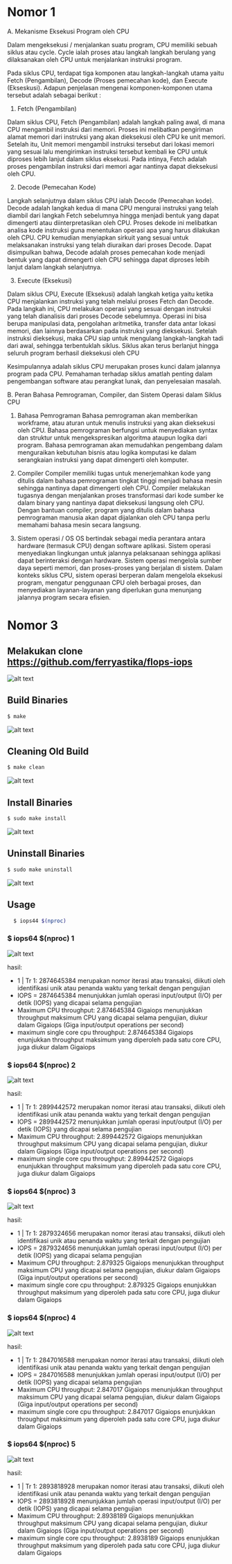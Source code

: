 # Nomor 1
A. Mekanisme Eksekusi Program oleh CPU

Dalam mengeksekusi / menjalankan suatu program, CPU memiliki sebuah siklus atau cycle. Cycle ialah proses atau langkah langkah berulang yang dilaksanakan oleh CPU untuk menjalankan instruksi program.

Pada siklus CPU, terdapat tiga komponen atau langkah-langkah utama yaitu Fetch (Pengambilan), Decode (Proses pemecahan kode), dan Execute (Ekseskusi). Adapun penjelasan mengenai komponen-komponen utama tersebut adalah sebagai berikut : 

1. Fetch (Pengambilan)

Dalam siklus CPU, Fetch (Pengambilan) adalah langkah paling awal, di mana CPU mengambil instruksi dari memori. Proses ini melibatkan pengiriman alamat memori dari instruksi yang akan dieksekusi oleh CPU ke unit memori. Setelah itu, Unit memori mengambil instruksi tersebut dari lokasi memori yang sesuai lalu mengirimkan instruksi tersebut kembali ke CPU untuk diproses lebih lanjut dalam siklus eksekusi. Pada intinya, Fetch adalah proses pengambilan instruksi dari memori agar nantinya dapat dieksekusi oleh CPU.

2. Decode (Pemecahan Kode)

Langkah selanjutnya dalam siklus CPU ialah Decode (Pemecahan kode). Decode adalah langkah kedua di mana CPU mengurai instruksi yang telah diambil dari langkah Fetch sebelumnya hingga menjadi bentuk yang dapat dimengerti atau diinterpretasikan oleh CPU. Proses dekode ini melibatkan analisa kode instruksi guna menentukan operasi apa yang harus dilakukan oleh CPU. CPU kemudian menyiapkan sirkuit yang sesuai untuk melaksanakan instruksi yang telah diuraikan dari proses Decode. Dapat disimpulkan bahwa, Decode adalah proses pemecahan kode menjadi bentuk yang dapat dimengerti oleh CPU sehingga dapat diproses lebih lanjut dalam langkah selanjutnya.

3. Execute (Eksekusi)

Dalam siklus CPU, Execute (Eksekusi) adalah langkah ketiga yaitu ketika CPU menjalankan instruksi yang telah melalui proses Fetch dan Decode. Pada langkah ini, CPU melakukan operasi yang sesuai dengan instruksi yang telah dianalisis dari proses Decode sebelumnya. Operasi ini bisa berupa manipulasi data, pengolahan aritmetika, transfer data antar lokasi memori, dan lainnya berdasarkan pada instruksi yang dieksekusi. Setelah instruksi dieksekusi, maka CPU siap untuk mengulang langkah-langkah tadi dari awal, sehingga terbentuklah siklus. Siklus akan terus berlanjut hingga seluruh program berhasil dieksekusi oleh CPU

Kesimpulannya adalah siklus CPU merupakan proses kunci dalam jalannya program pada CPU. Pemahaman terhadap siklus amatlah penting dalam pengembangan software atau perangkat lunak, dan penyelesaian masalah.

B. Peran Bahasa Pemrograman, Compiler, dan Sistem Operasi dalam Siklus CPU

1. Bahasa Pemrograman
Bahasa pemrograman akan memberikan workframe, atau aturan untuk menulis instruksi yang akan dieksekusi oleh CPU. Bahasa pemrograman berfungsi untuk menyediakan syntax dan struktur untuk mengekspresikan algoritma ataupun logika dari program. Bahasa pemrograman akan memudahkan pengembang dalam menguraikan kebutuhan bisnis atau logika komputasi ke dalam serangkaian instruksi yang dapat dimengerti oleh komputer.

2. Compiler
Compiler memiliki tugas untuk menerjemahkan kode yang ditulis dalam bahasa pemrograman tingkat tinggi menjadi bahasa mesin sehingga nantinya dapat dimengerti oleh CPU. Compiler melakukan tugasnya dengan menjalankan proses transformasi dari kode sumber ke dalam binary yang nantinya dapat dieksekusi langsung oleh CPU. Dengan bantuan compiler, program yang ditulis dalam bahasa pemrograman manusia akan dapat dijalankan oleh CPU tanpa perlu memahami bahasa mesin secara langsung.

3. Sistem operasi / OS
OS bertindak sebagai media perantara antara hardware (termasuk CPU) dengan software aplikasi. Sistem operasi menyediakan lingkungan untuk jalannya pelaksanaan sehingga aplikasi dapat berinteraksi dengan hardware. Sistem operasi mengelola sumber daya seperti memori, dan proses-proses yang berjalan di sistem. Dalam konteks siklus CPU, sistem operasi berperan dalam mengelola eksekusi program, mengatur penggunaan CPU oleh berbagai proses, dan menyediakan layanan-layanan yang diperlukan guna menunjang jalannya program secara efisien.


# Nomor 3

## Melakukan clone https://github.com/ferryastika/flops-iops
  
  ![alt text](https://github.com/febiana0/SysOP24-3123521013/blob/main/Tugas%203/VirtualBox_Debian12%20Desktop%20FEBI_17_03_2024_10_40_31.png?raw=true)

## Build Binaries

```sh
$ make
```
![alt text](https://github.com/febiana0/SysOP24-3123521013/blob/main/Tugas%203/VirtualBox_Debian12%20Desktop%20FEBI_17_03_2024_10_42_50.png?raw=true)

## Cleaning Old Build

```sh
$ make clean
```
![alt text](https://github.com/febiana0/SysOP24-3123521013/blob/main/Tugas%203/makeclean.png?raw=true)

## Install Binaries 

```sh
$ sudo make install
```
![alt text](https://github.com/febiana0/SysOP24-3123521013/blob/main/Tugas%203/install.png?raw=true)

## Uninstall Binaries 

```sh
$ sudo make uninstall
```
![alt text](https://github.com/febiana0/SysOP24-3123521013/blob/main/Tugas%203/uninstall.png?raw=true)

## Usage

```sh
  $ iops44 $(nproc)
```

### $ iops64 $(nproc) 1
   ![alt text](https://github.com/febiana0/SysOP24-3123521013/blob/main/Tugas%203/iops64(1).png?raw=true)
   
   hasil: 
   - 1 | Tr 1: 2874645384 merupakan nomor iterasi atau transaksi, diikuti oleh identifikasi unik atau penanda waktu yang terkait dengan pengujian
   - IOPS = 2874645384 menunjukkan jumlah operasi input/output (I/O) per detik (IOPS) yang dicapai selama pengujian
   - Maximum CPU throughput: 2.874645384 Gigaiops menunjukkan throughput maksimum CPU yang dicapai selama pengujian, diukur dalam Gigaiops (Giga input/output operations per second)
   - maximum single core cpu throughput: 2.874645384 Gigaiops enunjukkan throughput maksimum yang diperoleh pada satu core CPU, juga diukur dalam Gigaiops

### $ iops64 $(nproc) 2
   ![alt text](https://github.com/febiana0/SysOP24-3123521013/blob/main/Tugas%203/iops64(2).png?raw=true)
   
   hasil: 
   - 1 | Tr 1: 2899442572 merupakan nomor iterasi atau transaksi, diikuti oleh identifikasi unik atau penanda waktu yang terkait dengan pengujian
   - IOPS = 2899442572 menunjukkan jumlah operasi input/output (I/O) per detik (IOPS) yang dicapai selama pengujian
   - Maximum CPU throughput: 2.899442572 Gigaiops menunjukkan throughput maksimum CPU yang dicapai selama pengujian, diukur dalam Gigaiops (Giga input/output operations per second)
   - maximum single core cpu throughput: 2.899442572 Gigaiops enunjukkan throughput maksimum yang diperoleh pada satu core CPU, juga diukur dalam Gigaiops
   

### $ iops64 $(nproc) 3
   ![alt text](https://github.com/febiana0/SysOP24-3123521013/blob/main/Tugas%203/iops64(3).png?raw=true)
   
   hasil: 
   - 1 | Tr 1: 2879324656 merupakan nomor iterasi atau transaksi, diikuti oleh identifikasi unik atau penanda waktu yang terkait dengan pengujian
   - IOPS = 2879324656 menunjukkan jumlah operasi input/output (I/O) per detik (IOPS) yang dicapai selama pengujian
   - Maximum CPU throughput: 2.879325 Gigaiops menunjukkan throughput maksimum CPU yang dicapai selama pengujian, diukur dalam Gigaiops (Giga input/output operations per second)
   - maximum single core cpu throughput: 2.879325 Gigaiops enunjukkan throughput maksimum yang diperoleh pada satu core CPU, juga diukur dalam Gigaiops

### $ iops64 $(nproc) 4
   ![alt text](https://github.com/febiana0/SysOP24-3123521013/blob/main/Tugas%203/iops64(4).png?raw=true)
   
   hasil: 
   - 1 | Tr 1: 2847016588 merupakan nomor iterasi atau transaksi, diikuti oleh identifikasi unik atau penanda waktu yang terkait dengan pengujian
   - IOPS = 2847016588 menunjukkan jumlah operasi input/output (I/O) per detik (IOPS) yang dicapai selama pengujian
   - Maximum CPU throughput: 2.847017 Gigaiops menunjukkan throughput maksimum CPU yang dicapai selama pengujian, diukur dalam Gigaiops (Giga input/output operations per second)
   - maximum single core cpu throughput: 2.847017 Gigaiops enunjukkan throughput maksimum yang diperoleh pada satu core CPU, juga diukur dalam Gigaiops

### $ iops64 $(nproc) 5
   ![alt text](https://github.com/febiana0/SysOP24-3123521013/blob/main/Tugas%203/iops64(5).png?raw=true)
   
   hasil: 
   - 1 | Tr 1: 2893818928 merupakan nomor iterasi atau transaksi, diikuti oleh identifikasi unik atau penanda waktu yang terkait dengan pengujian
   - IOPS = 2893818928 menunjukkan jumlah operasi input/output (I/O) per detik (IOPS) yang dicapai selama pengujian
   - Maximum CPU throughput: 2.8938189 Gigaiops menunjukkan throughput maksimum CPU yang dicapai selama pengujian, diukur dalam Gigaiops (Giga input/output operations per second)
   - maximum single core cpu throughput: 2.8938189 Gigaiops enunjukkan throughput maksimum yang diperoleh pada satu core CPU, juga diukur dalam Gigaiops




